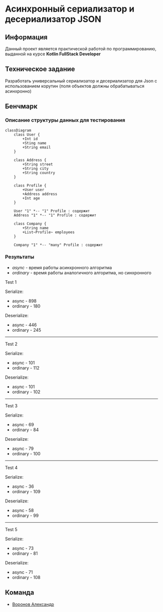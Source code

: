 # Асинхронный сериализатор и десериализатор JSON

## Информация
Данный проект является практической работой по программированию, выданной на курсе **Kotlin FullStack Developer**

## Техническое задание
Разработать универсальный сериализатор и десериализатор для Json с использованием корутин (поля объектов должны обрабатываться асинхронно)

## Бенчмарк

### Описание структуры данных для тестирования

```mermaid
classDiagram
    class User {
        +Int id
        +Sting name
        +String email
    }
    
    class Address {
        +String street
        +String city
        +String country
    }
    
    class Profile {
        +User user
        +Address address
        +Int age
    }
    
    User "1" *-- "1" Profile : содержит
    Address "1" *-- "1" Profile : содержит
    
    class Company {
        +String name
        +List~Profile~ employees
    }
    
    Company "1" *-- "many" Profile : содержит
```

### Результаты

- *async* - время работы асинхронного алгоритма
- *ordinary* - время работы аналогичного алгоритма, но синхронного

Test 1

Serialize:
- async - 898
- ordinary - 180

Deserialize:
- async - 446
- ordinary - 245
-----------------------------------------
Test 2

Serialize:
- async - 101
- ordinary - 112

Deserialize:
- async - 101
- ordinary - 102
-----------------------------------------
Test 3

Serialize:
- async - 69
- ordinary - 84

Deserialize:
- async - 79
- ordinary - 100
-----------------------------------------
Test 4

Serialize:
- async - 36
- ordinary - 109

Deserialize:
- async - 58
- ordinary - 99
-----------------------------------------
Test 5

Serialize:
- async - 73
- ordinary - 81

Deserialize:
- async - 71
- ordinary - 108

## Команда
- [Воронов Александр](https://github.com/sanai1)